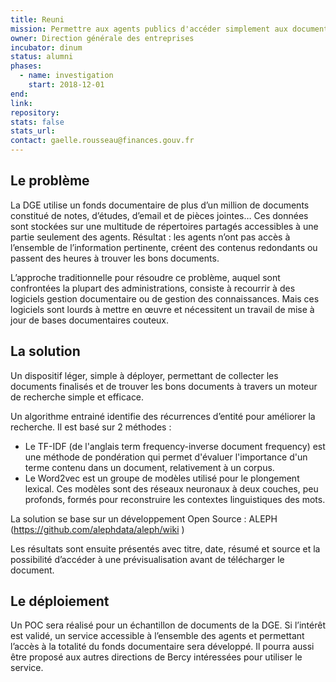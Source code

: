```yaml
---
title: Reuni
mission: Permettre aux agents publics d'accéder simplement aux documents qu'ils recherchent
owner: Direction générale des entreprises
incubator: dinum
status: alumni
phases:
  - name: investigation
    start: 2018-12-01 
end: 
link: 
repository: 
stats: false 
stats_url: 
contact: gaelle.rousseau@finances.gouv.fr
---
```


## Le problème

La DGE utilise un fonds documentaire de plus d’un million de documents constitué de notes, d’études, d’email et de pièces jointes… Ces données sont stockées sur une multitude de répertoires partagés accessibles à une partie seulement des agents. Résultat : les agents n’ont pas accès à l’ensemble de l’information pertinente, créent des contenus redondants ou passent des heures à trouver les bons documents.

L’approche traditionnelle pour résoudre ce problème, auquel sont confrontées la plupart des administrations, consiste à recourrir à des logiciels gestion documentaire ou de gestion des connaissances. Mais ces logiciels sont lourds à mettre en œuvre et nécessitent un travail de mise à jour de bases documentaires couteux.

## La solution

Un dispositif léger, simple à déployer, permettant de collecter les documents finalisés et de trouver les bons documents à travers un moteur de recherche simple et efficace.

Un algorithme entrainé identifie des récurrences d’entité pour améliorer la recherche. Il est basé sur 2 méthodes :

- Le TF-IDF (de l'anglais term frequency-inverse document frequency) est une méthode de pondération qui permet d'évaluer l'importance d'un terme contenu dans un document, relativement à un corpus. 
- Le Word2vec est un groupe de modèles utilisé pour le plongement lexical. Ces modèles sont des réseaux neuronaux à deux couches, peu profonds, formés pour reconstruire les contextes linguistiques des mots. 

La solution se base sur un développement Open Source : ALEPH (https://github.com/alephdata/aleph/wiki ) 

Les résultats sont ensuite présentés avec titre, date, résumé et source et la possibilité d’accéder à une prévisualisation avant de télécharger le document.

## Le déploiement

Un POC sera réalisé pour un échantillon de documents de la DGE. Si l’intérêt est validé, un service accessible à l’ensemble des agents et permettant l’accès à la totalité du fonds documentaire sera développé. Il pourra aussi être proposé aux autres directions de Bercy intéressées pour utiliser le service.
